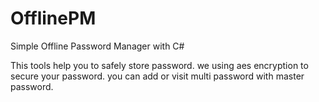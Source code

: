 # OfflinePM
Simple Offline Password Manager with C#

This tools help you to safely store password. 
we using aes encryption to secure your password. 
you can add or visit multi password with master password.

